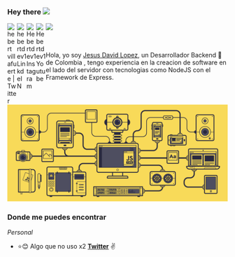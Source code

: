 ### Hey there <img src="https://static.wixstatic.com/media/669128_ec1c7a78e9694aec8a07c2e48b292ae1~mv2.gif" width="25px">

<a href="https://twitter.com/hebertdev1">
  <img align="left" alt="hebert villafuerte | Twitter" width="22px" src="https://cdn.jsdelivr.net/npm/simple-icons@v3/icons/twitter.svg" />
</a>

<a href="https://www.linkedin.com/in/hebertdev/">
  <img align="left" alt="hebertdev1 LinkdeIN" width="22px" src="https://cdn.jsdelivr.net/npm/simple-icons@v3/icons/linkedin.svg" />
</a>

<a href="https://www.instagram.com/hebertdev1/">
  <img align="left" alt="Hebertdev1 Instagram" width="22px" src="https://cdn.jsdelivr.net/npm/simple-icons@v3/icons/instagram.svg" />
</a>

<a href="https://www.youtube.com/channel/UCvVxuO28XPe-fC6khHyAA_Q">
  <img align="left" alt="Hebertdev1 Youtube" width="22px" src="https://cdn.jsdelivr.net/npm/simple-icons@v3/icons/youtube.svg" />
</a>

![](https://visitor-badge.glitch.me/badge?page_id=hebertdev1.hebertdev1)

<br />

Hola, yo soy [Jesus David Lopez](https://hebertdev.tk/), un Desarrollador Backend 🚀 de Colombia , tengo experiencia en la creacion de software en el lado del servidor con tecnologias como  NodeJS con el Framework de Express.
<br />
<br />

<img  src="https://raw.githubusercontent.com/hebertdev/hebertdev/master/img/javascript.gif" />

### Donde me puedes encontrar

_Personal_

- :star::blush: Algo que no uso x2 **[Twitter](https://twitter.com/hebertdev1)** :v:
